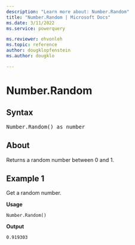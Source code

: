 ```yaml
---
description: "Learn more about: Number.Random"
title: "Number.Random | Microsoft Docs"
ms.date: 3/11/2022
ms.service: powerquery

ms.reviewer: ehvonleh
ms.topic: reference
author: dougklopfenstein
ms.author: dougklo

---
```

# Number.Random

## Syntax

<pre>
Number.Random() as number
</pre>
  
## About

Returns a random number between 0 and 1.

## Example 1

Get a random number.

**Usage**

```powerquery-m
Number.Random()
```

**Output**

`0.919303`
